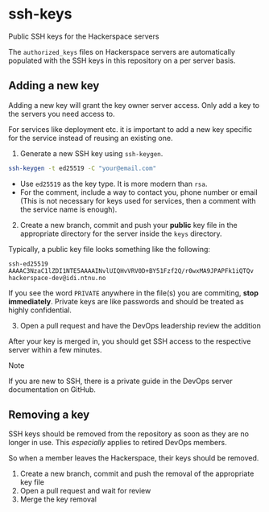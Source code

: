 # ssh-keys

Public SSH keys for the Hackerspace servers

The `authorized_keys` files on Hackerspace servers are automatically populated with the SSH keys in this repository on a per server basis.

## Adding a new key

Adding a new key will grant the key owner server access. Only add a key to the servers you need access to.

For services like deployment etc. it is important to add a new key specific for the service instead of reusing an existing one.

1. Generate a new SSH key using `ssh-keygen`.

```bash
ssh-keygen -t ed25519 -C "your@email.com"
```

- Use `ed25519` as the key type. It is more modern than `rsa`.
- For the comment, include a way to contact you, phone number or email (This is not necessary for keys used for services, then a comment with the service name is enough).

2. Create a new branch, commit and push your **public** key file in the appropriate directory for the server inside the `keys` directory.

Typically, a public key file looks something like the following:

```
ssh-ed25519 AAAAC3NzaC1lZDI1NTE5AAAAINvlUIQHvVRV0D+BY51Fzf2Q/r0wxMA9JPAPFk1iQTQv hackerspace-dev@idi.ntnu.no
```

If you see the word `PRIVATE` anywhere in the file(s) you are commiting, **stop immediately**. Private keys are like passwords and should be treated as highly confidential.

3. Open a pull request and have the DevOps leadership review the addition

After your key is merged in, you should get SSH access to the respective server within a few minutes.

> [!NOTE]
> If you are new to SSH, there is a private guide in the DevOps server documentation on GitHub.

## Removing a key

SSH keys should be removed from the repository as soon as they are no longer in use. This _especially_ applies to retired DevOps members.

So when a member leaves the Hackerspace, their keys should be removed.

1. Create a new branch, commit and push the removal of the appropriate key file
2. Open a pull request and wait for review
3. Merge the key removal
